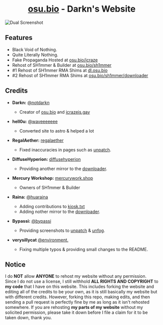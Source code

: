 <h1 align="center"><a href="https://osu.bio">osu.bio</a> - Darkn's Website</h1>

![Dual Screenshot](https://github.com/NotDarkn/website/assets/73033672/0065fc7a-385b-4897-b4e3-6e641bb060e5)

<h2>Features</h2>
<ul>
  <li>Black Void of Nothing.</li>
  <li>Quite Literally Nothing.</li>
  <li>Fake Propaganda Hosted at <a href="https://osu.bio/icraze">osu.bio/icraze</a></li>
  <li>Rehost of SH1mmer & Builder at <a href="https://osu.bio/sh1mmer">osu.bio/sh1mmer</a></li>
  <li>#1 Rehost of SH1mmer RMA Shims at <a href="https://dl.osu.bio">dl.osu.bio</a></li>
  <li>#2 Rehost of SH1mmer RMA Shims at <a href="https://osu.bio/sh1mmer/downloader">osu.bio/sh1mmer/downloader</a></li>
</ul>

## Credits

- **Darkn:** [@notdarkn](https://discord.com/users/829745505784692776)

  - Creator of [osu.bio](https://osu.bio) and [icrazeis.gay](https://icrazeis.gay)

- **hell0u:** [@waveeeeeee](https://discord.com/users/836279485984538634)

  - Converted site to astro & helped a lot

- **RegalAether:** [regalaether](https://github.com/RegalAether)

  - Fixed inaccuracies in pages such as [unpatch](https://osu.bio/sh1mmer/unpatch).

- **DiffuseHyperion:**  [diffusehyperion](https://github.com/DiffuseHyperion)

  - Providing another mirror to the [downloader](https://osu.bio/sh1mmer/downloader).

- **Mercury Workshop:** [mercurywork.shop](https://mercurywork.shop)

  - Owners of SH1mmer & Builder

 - **Raina:** [@huaraina](https://discord.com/users/716417518197014538)

   - Adding contributions to [kiosk.txt](https://osu.bio/sh1mmer/kiosk.txt)
   - Adding nother mirror to the [downloader](https://osu.bio/sh1mmer/downloader).

- **Bypassi:** [@bypassi](https://discord.com/users/904829646145720340)

   - Providing screenshots to [unpatch](https://osu.bio/sh1mmer/unpatch) & [unfog](https://osu.bio/sh1mmer/unfog).

- **verysillycat** [@environment.](https://discord.com/users/825069530376044594)

   - Fixing multiple typos & providing small changes to the README.
 
## Notice

I do **NOT** allow **ANYONE** to rehost my website without any permission. Since I do not use a license, I still withhold **ALL RIGHTS AND COPYRIGHT** to **my code** that I have on this website. This includes forking the website and editing all of the credits to be your own, as it is still basically my website but with different credits. However, forking this repo, making edits, and then sending a pull request is perfectly fine by me as long as it isn't rehosted somewhere. If you are rehosting **my parts of my website** without my solicited permission, please take it down before I file a claim for it to be taken down, thank you.

